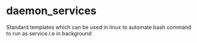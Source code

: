 # daemon_services
Standard templates which can be used in linux to automate bash command to run as service.i.e in background 
